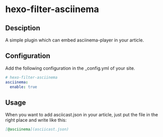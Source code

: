 # hexo-filter-asciinema

## Desciption
A simple plugin which can embed asciinema-player in your article.

## Configuration
Add the following configuration in the _config.yml of your site.

```yml
# hexo-filter-asciinema
asciinema:
  enable: true
```

## Usage
When you want to add asciicast.json in your article, just put the file in the right place and write like this:
```markdown
[@asciinema](asciicast.json)
```
